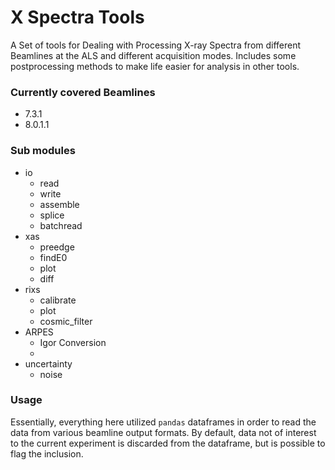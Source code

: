 # X Spectra Tools

A Set of tools for Dealing with Processing X-ray Spectra from different Beamlines at the ALS and different acquisition modes. Includes some postprocessing methods to make life easier for analysis in other tools. 

### Currently covered Beamlines

- 7.3.1 
- 8.0.1.1

### Sub modules

- io  
    - read
    - write
    - assemble
    - splice
    - batchread
- xas
    - preedge
    - findE0
    - plot
    - diff 
- rixs
    - calibrate
    - plot
    - cosmic_filter
- ARPES
    - Igor Conversion
    - 
- uncertainty 
    - noise

### Usage
 Essentially, everything here utilized `pandas` dataframes in order to read the data from various beamline output formats. By default, data not of interest to the current experiment is discarded from the dataframe, but is possible to flag the inclusion. 

 
